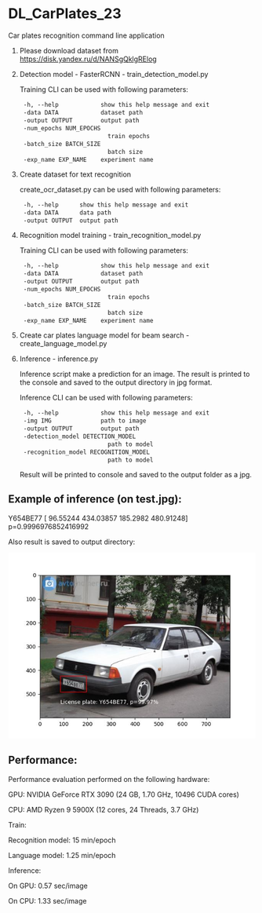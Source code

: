 # DL_CarPlates_23
Car plates recognition command line application

1. Please download dataset from https://disk.yandex.ru/d/NANSgQklgRElog

1. Detection model - FasterRCNN - train_detection_model.py

    Training CLI can be used with following parameters:

        -h, --help            show this help message and exit
        -data DATA            dataset path
        -output OUTPUT        output path
        -num_epochs NUM_EPOCHS
                                train epochs
        -batch_size BATCH_SIZE
                                batch size
        -exp_name EXP_NAME    experiment name

1. Create dataset for text recognition

    create_ocr_dataset.py can be used with following parameters:

        -h, --help      show this help message and exit
        -data DATA      data path
        -output OUTPUT  output path

1. Recognition model training - train_recognition_model.py

    Training CLI can be used with following parameters:

        -h, --help            show this help message and exit
        -data DATA            dataset path
        -output OUTPUT        output path
        -num_epochs NUM_EPOCHS
                                train epochs
        -batch_size BATCH_SIZE
                                batch size
        -exp_name EXP_NAME    experiment name

1. Create car plates language model for beam search - create_language_model.py

1. Inference - inference.py

    Inference script make a prediction for an image. The result is printed to the console and saved to the output directory in jpg format.

    Inference CLI can be used with following parameters:

        -h, --help            show this help message and exit
        -img IMG              path to image
        -output OUTPUT        output path
        -detection_model DETECTION_MODEL
                                path to model
        -recognition_model RECOGNITION_MODEL
                                path to model

    Result will be printed to console and saved to the output folder as a jpg.


## Example of inference (on test.jpg):

Y654BE77 [ 96.55244 434.03857 185.2982  480.91248] p=0.9996976852416992

Also result is saved to output directory:

![Example](https://github.com/PetrovitchSharp/DL_CarPlates_23/blob/dev/inference_example.jpg)

## Performance:

Performance evaluation performed on the following hardware:

GPU: NVIDIA GeForce RTX 3090 (24 GB, 1.70 GHz, 10496 CUDA cores)

CPU: AMD Ryzen 9 5900X (12 cores, 24 Threads, 3.7 GHz) 

Train:

Recognition model: 15 min/epoch

Language model: 1.25 min/epoch

Inference:

On GPU: 0.57 sec/image

On CPU: 1.33 sec/image
